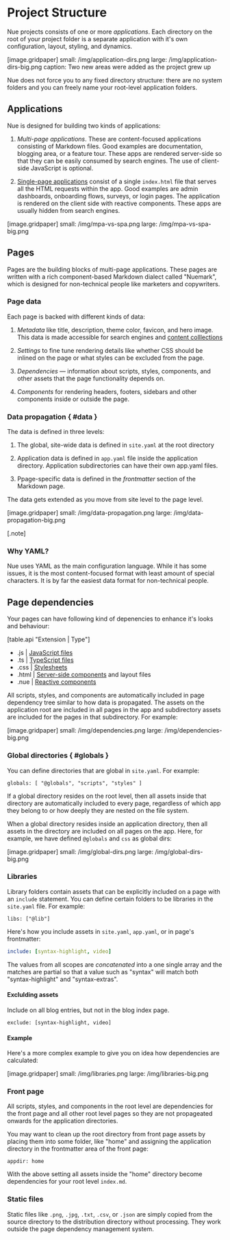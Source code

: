 

# Project Structure
Nue projects consists of one or more _applications_. Each directory on the root of your project folder is a separate application with it's own configuration, layout, styling, and dynamics.

[image.gridpaper]
  small: /img/application-dirs.png
  large: /img/application-dirs-big.png
  caption: Two new areas were added as the project grew up


Nue does not force you to any fixed directory structure: there are no system folders and you can freely name your root-level application folders.


## Applications
Nue is designed for building two kinds of applications:

1. *Multi-page applications*. These are content-focused applications consisting of Markdown files. Good examples are documentation, blogging area, or a feature tour. These apps are rendered server-side so that they can be easily consumed by search engines. The use of client-side JavaScript is optional.

2. [Single-page applications](single-page-applications) consist of a single `index.html` file that serves all the HTML requests within the app. Good examples are admin dashboards, onboarding flows, surveys, or login pages. The application is rendered on the client side with reactive components. These apps are usually hidden from search engines.


[image.gridpaper]
  small: /img/mpa-vs-spa.png
  large: /img/mpa-vs-spa-big.png



## Pages
Pages are the building blocks of multi-page applications. These pages are written with a rich component-based Markdown dialect called "Nuemark", which is designed for non-technical people like marketers and copywriters.


### Page data
Each page is backed with different kinds of data:

1. *Metadata* like title, description, theme color, favicon, and hero image. This data is made accessible for search engines and [content colllections](content-collections)

1. *Settings* to fine tune rendering details like whether CSS should be inlined on the page or what styles can be excluded from the page.

1. *Dependencies* — information about scripts, styles, components, and other assets that the page functionality depends on.

1. *Components* for rendering headers, footers, sidebars and other components inside or outside the page.



### Data propagation { #data }
The data is defined in three levels:

1. The global, site-wide data is defined in `site.yaml` at the root directory

2. Application data is defined in `app.yaml` file inside the application directory. Application subdirectories can have their own app.yaml files.

3. Ppage-specific data is defined in the *frontmatter* section of the Markdown page.

The data gets extended as you move from site level to the page level.

[image.gridpaper]
  small: /img/data-propagation.png
  large: /img/data-propagation-big.png


[.note]
  ### Why YAML?
  Nue uses YAML as the main configuration language. While it has some issues, it is the most content-focused format with least amount of special characters. It is by far the easiest data format for non-technical people.


## Page dependencies
Your pages can have following kind of depenencies to enhance it's looks and behaviour:

[table.api "Extension | Type"]
  - .js | [JavaScript files](scripting)
  - .ts | [TypeScript files](scripting)
  - .css | [Stylesheets](styling)
  - .html | [Server-side components](layout-system) and layout files
  - .nue | [Reactive components](reactive-components)


All scripts, styles, and components are automatically included in page dependency tree similar to how data is propagated. The assets on the application root are included in all pages in the app and subdirectory assets are included for the pages in that subdirectory. For example:


[image.gridpaper]
  small: /img/dependencies.png
  large: /img/dependencies-big.png


### Global directories { #globals }
You can define directories that are global in `site.yaml`. For example:

```
globals: [ "@globals", "scripts", "styles" ]
```

If a global directory resides on the root level, then all assets inside that directory are automatically included to every page, regardless of which app they belong to or how deeply they are nested on the file system.

When a global directory resides inside an application directory, then all assets in the directory are included on all pages on the app. Here, for example, we have defined `@globals` and `css` as global dirs:


[image.gridpaper]
  small: /img/global-dirs.png
  large: /img/global-dirs-big.png


### Libraries
Library folders contain assets that can be explicitly included on a page with an `include` statement. You can define certain folders to be libraries in the `site.yaml` file. For example:

```
libs: ["@lib"]
```

Here's how you include assets in `site.yaml`, `app.yaml`, or in page's frontmatter:

``` yaml
include: [syntax-highlight, video]
```

The values from all scopes are _concatenated_ into a one single array and the matches are partial so that a value such as "syntax" will match both "syntax-highlight" and "syntax-extras".


#### Exclulding assets
Include on all blog entries, but not in the blog index page.


```
exclude: [syntax-highlight, video]
```

#### Example
Here's a more complex example to give you on idea how dependencies are calculated:

[image.gridpaper]
  small: /img/libraries.png
  large: /img/libraries-big.png


### Front page
All scripts, styles, and components in the root level are dependencies for the front page and all other root level pages so they are not propageated onwards for the application directories.

You may want to clean up the root directory from front page assets by placing them into some folder, like "home" and assigning the application directory in the frontmatter area of the front page:

```
appdir: home
```

With the above setting all assets inside the "home" directory become dependencies for your root level `index.md`.



### Static files
Static files like `.png`, `.jpg`, `.txt`, `.csv`, or `.json` are simply copied from the source directory to the distribution directory without processing. They work outside the page dependency management system.







